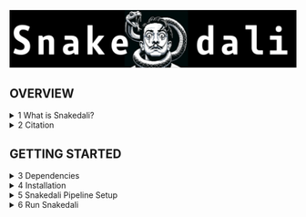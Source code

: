 ![screenshot](figures/logos/snakedali_logo.png)

## OVERVIEW

<details>
<summary>1 What is Snakedali?</summary>

Snakedali is the Snakemake implementation of the multithreaded version of DaliLite v5 to align PDB queries to a pre-built Alphafold database. 
It introduces automated input handling and a unified report that aggregates all queries and hits in a single .xlsx.


</details>

<details>
<summary>2 Citation</summary>
<ul>

'Structure Guided Discovery of Ancestral CRISPR-Cas13 Ribonucleases '

</ul>
</details>

## GETTING STARTED

<details>
<summary>3 Dependencies</summary>
<ul>

<details>
<summary>3.1 Anaconda </summary>
<ul>

 - Install Miniconda:
 - Download the installer at: https://docs.conda.io/projects/miniconda/en/latest/
 
   ```
   bash Miniconda3-latest-<your-OS>.sh
   ```
  - Set up and update conda: 
    ```
    conda update --all
    conda config --set channel_priority strict
    ```
</ul>
</details>

<details>
<summary>3.2 Snakemake </summary>
<ul>

- Snakemake can be installed directly via Anaconda:

  ```
  conda install -n base -c conda-forge mamba
  ```
</ul>
</details>

<details>
<summary>3.3 DaliLite v5 </summary>
<ul>

- Snakedali requires a valid installation of DaliLite v5
- Snakedali defaults to the parallelized implementation of DaliLite

```
wget http://ekhidna2.biocenter.helsinki.fi/dali/DaliLite.v5.tar.gz
tar -zxvf DaliLite.v5.tar.gz
cd /home/you/DaliLite.v5/bin
make clean
make parallel
```
 - Future updates are planned to include a non-parallel version of Snakedali
 - More details on how to acquire the program can be found on the software's page:
   - http://ekhidna2.biocenter.helsinki.fi/dali/README.v5.html#install

</ul>
</details>

</ul>
</details>

<details>
<summary>4 Installation</summary>
<ul>

<details>
<summary>4.1 Database Download</summary>
<ul>

  - Download the pre-built database through __


</ul>
</details>

<details>
<summary>4.2 Standard Git</summary>
<ul>

  - Clone repository files
```
git clone https://github.com/Doudna-lab/nidali.git
```
</ul>
</details>

<details>
<summary>4.3 Git LFS</summary>
<ul>
  
  - Two singularity/apptainer containers are provided in this repository
  - Although these are support files which are <b><u>not</u></b> integrated to the pipeline, they could be useful for users who may be facing issues when trying to get DaliLite installed in unsupported machines.
  - These large files will be indexed upon cloning and will take a small amount of storage. 
  - The user can then download them with Git LFS in case they need the containerized version.
  
  - 1.1 Install Git LFS to pull apptainer containers

  -1.1.1 Linux Install
```
apt install git-lfs
git lfs install
```

  -1.1.2 macOS Install
```
brew install git-lfs
git lfs install
```

  -1.1.3 Pull apptainer containers
```
git lfs pull
```
</ul>
</details>

</ul>
</details>


<details>
<summary>5 Snakedali Pipeline Setup</summary>
<ul>

<details>
<summary>5.1 Run Configuration</summary>
<ul>

 - Each Snakedali run can be customized based on the `configuration file`: `config/dali_template.yaml`
 - This file can be replicated, and each subsequent modified yaml file is associated with one Snakedali run.
 - From the configuration file users are expected to set up:
   - In-/Output paths for the run
   - pre-built database path
   - query name(s)
   - default DaliLite v5 binary folder path

</ul>
</details>

<details>
<summary>5.2 Snakemake Profile</summary>
<ul>
  
  - Snakedali was designed to work with `(Sun Grid Engine) SGE` job scheduler
  - The Snakemake profile can be modified to accommodate other schedulers: `/profile/config.yaml`
  
  - The default profile includes:
    - cluster job submission: `qsub -l h_rt={cluster.time} -j y -pe smp 4 -cwd`
    - cluster config path: `config/cluster.yaml`
    - rerun triggers: `mtime`
    - n jobs limit: `600`
    - latency-wait: `120` 
    - reason: `True`
    - rerun-incomplete: `True`
    - show-failed-logs: `True`
    - keep-going: `True`
    - printshellcmds: `True`
    - jobname: `{rule}.{jobid}`
    - jobs: `600`       
   
  - Make sure to adjust the parameters above according to the house rules of your HPC.

</ul>
</details>

</ul>
</details>



<details>
<summary>6 Run Snakedali</summary>
<ul>

 - Once the necessary inputs have been set up in the `configuration file`, Snakedali shall be called as in:

```
snakemake --snakefile snakedali.smk --configfile config/dali_template.yaml --profile profile/
```

</ul>
</details>
